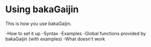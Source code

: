 Using bakaGaijin
================

This is how you use bakaGaijin.

-How to set it up
-Syntax
-Examples
-Global functions provided by bakaGaijin (with examples)
-What doesn't work